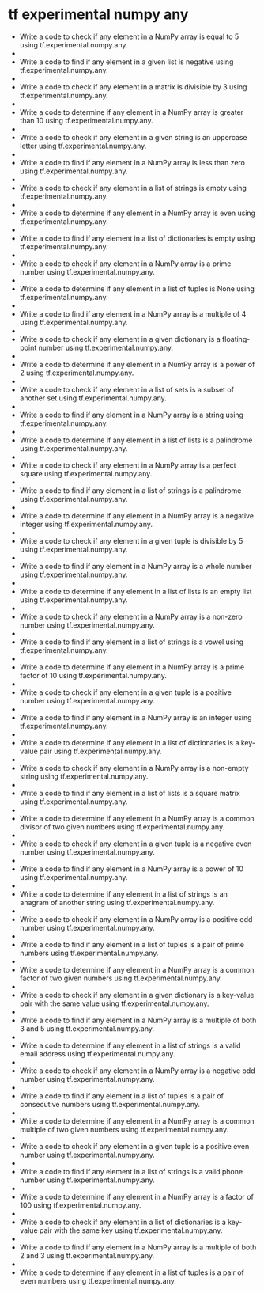 # tf experimental numpy any

- Write a code to check if any element in a NumPy array is equal to 5 using tf.experimental.numpy.any.
- 
- Write a code to find if any element in a given list is negative using tf.experimental.numpy.any.
- 
- Write a code to check if any element in a matrix is divisible by 3 using tf.experimental.numpy.any.
- 
- Write a code to determine if any element in a NumPy array is greater than 10 using tf.experimental.numpy.any.
- 
- Write a code to check if any element in a given string is an uppercase letter using tf.experimental.numpy.any.
- 
- Write a code to find if any element in a NumPy array is less than zero using tf.experimental.numpy.any.
- 
- Write a code to check if any element in a list of strings is empty using tf.experimental.numpy.any.
- 
- Write a code to determine if any element in a NumPy array is even using tf.experimental.numpy.any.
- 
- Write a code to find if any element in a list of dictionaries is empty using tf.experimental.numpy.any.
- 
- Write a code to check if any element in a NumPy array is a prime number using tf.experimental.numpy.any.
- 
- Write a code to determine if any element in a list of tuples is None using tf.experimental.numpy.any.
- 
- Write a code to find if any element in a NumPy array is a multiple of 4 using tf.experimental.numpy.any.
- 
- Write a code to check if any element in a given dictionary is a floating-point number using tf.experimental.numpy.any.
- 
- Write a code to determine if any element in a NumPy array is a power of 2 using tf.experimental.numpy.any.
- 
- Write a code to check if any element in a list of sets is a subset of another set using tf.experimental.numpy.any.
- 
- Write a code to find if any element in a NumPy array is a string using tf.experimental.numpy.any.
- 
- Write a code to determine if any element in a list of lists is a palindrome using tf.experimental.numpy.any.
- 
- Write a code to check if any element in a NumPy array is a perfect square using tf.experimental.numpy.any.
- 
- Write a code to find if any element in a list of strings is a palindrome using tf.experimental.numpy.any.
- 
- Write a code to determine if any element in a NumPy array is a negative integer using tf.experimental.numpy.any.
- 
- Write a code to check if any element in a given tuple is divisible by 5 using tf.experimental.numpy.any.
- 
- Write a code to find if any element in a NumPy array is a whole number using tf.experimental.numpy.any.
- 
- Write a code to determine if any element in a list of lists is an empty list using tf.experimental.numpy.any.
- 
- Write a code to check if any element in a NumPy array is a non-zero number using tf.experimental.numpy.any.
- 
- Write a code to find if any element in a list of strings is a vowel using tf.experimental.numpy.any.
- 
- Write a code to determine if any element in a NumPy array is a prime factor of 10 using tf.experimental.numpy.any.
- 
- Write a code to check if any element in a given tuple is a positive number using tf.experimental.numpy.any.
- 
- Write a code to find if any element in a NumPy array is an integer using tf.experimental.numpy.any.
- 
- Write a code to determine if any element in a list of dictionaries is a key-value pair using tf.experimental.numpy.any.
- 
- Write a code to check if any element in a NumPy array is a non-empty string using tf.experimental.numpy.any.
- 
- Write a code to find if any element in a list of lists is a square matrix using tf.experimental.numpy.any.
- 
- Write a code to determine if any element in a NumPy array is a common divisor of two given numbers using tf.experimental.numpy.any.
- 
- Write a code to check if any element in a given tuple is a negative even number using tf.experimental.numpy.any.
- 
- Write a code to find if any element in a NumPy array is a power of 10 using tf.experimental.numpy.any.
- 
- Write a code to determine if any element in a list of strings is an anagram of another string using tf.experimental.numpy.any.
- 
- Write a code to check if any element in a NumPy array is a positive odd number using tf.experimental.numpy.any.
- 
- Write a code to find if any element in a list of tuples is a pair of prime numbers using tf.experimental.numpy.any.
- 
- Write a code to determine if any element in a NumPy array is a common factor of two given numbers using tf.experimental.numpy.any.
- 
- Write a code to check if any element in a given dictionary is a key-value pair with the same value using tf.experimental.numpy.any.
- 
- Write a code to find if any element in a NumPy array is a multiple of both 3 and 5 using tf.experimental.numpy.any.
- 
- Write a code to determine if any element in a list of strings is a valid email address using tf.experimental.numpy.any.
- 
- Write a code to check if any element in a NumPy array is a negative odd number using tf.experimental.numpy.any.
- 
- Write a code to find if any element in a list of tuples is a pair of consecutive numbers using tf.experimental.numpy.any.
- 
- Write a code to determine if any element in a NumPy array is a common multiple of two given numbers using tf.experimental.numpy.any.
- 
- Write a code to check if any element in a given tuple is a positive even number using tf.experimental.numpy.any.
- 
- Write a code to find if any element in a list of strings is a valid phone number using tf.experimental.numpy.any.
- 
- Write a code to determine if any element in a NumPy array is a factor of 100 using tf.experimental.numpy.any.
- 
- Write a code to check if any element in a list of dictionaries is a key-value pair with the same key using tf.experimental.numpy.any.
- 
- Write a code to find if any element in a NumPy array is a multiple of both 2 and 3 using tf.experimental.numpy.any.
- 
- Write a code to determine if any element in a list of tuples is a pair of even numbers using tf.experimental.numpy.any.
